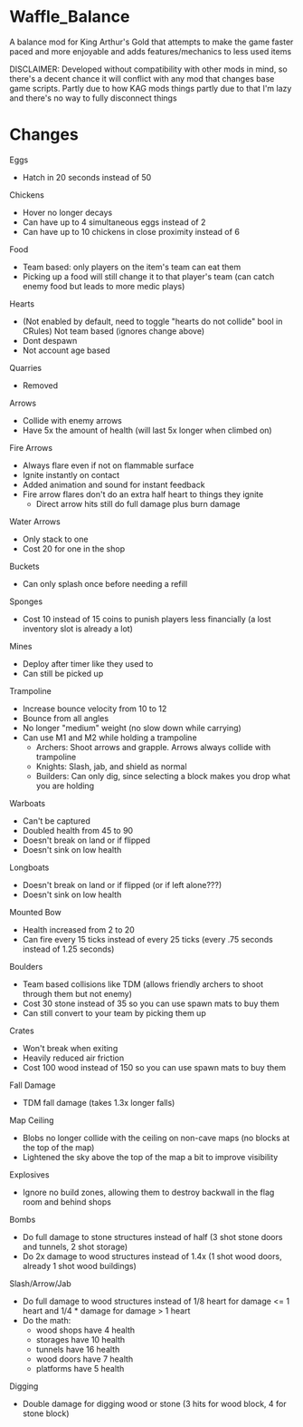 # Waffle_Balance
A balance mod for King Arthur's Gold that attempts to make the game faster paced and more enjoyable and adds features/mechanics to less used items

DISCLAIMER: Developed without compatibility with other mods in mind, so there's a decent chance it will conflict with any mod that changes base game scripts. Partly due to how KAG mods things partly due to that I'm lazy and there's no way to fully disconnect things

# Changes

Eggs
- Hatch in 20 seconds instead of 50

Chickens
- Hover no longer decays
- Can have up to 4 simultaneous eggs instead of 2
- Can have up to 10 chickens in close proximity instead of 6

Food
- Team based: only players on the item's team can eat them
- Picking up a food will still change it to that player's team (can catch enemy food but leads to more medic plays)

Hearts
- (Not enabled by default, need to toggle "hearts do not collide" bool in CRules) Not team based (ignores change above)
- Dont despawn
- Not account age based

Quarries
- Removed

Arrows
- Collide with enemy arrows
- Have 5x the amount of health (will last 5x longer when climbed on)

Fire Arrows
- Always flare even if not on flammable surface
- Ignite instantly on contact
- Added animation and sound for instant feedback
- Fire arrow flares don't do an extra half heart to things they ignite
	- Direct arrow hits still do full damage plus burn damage

Water Arrows
- Only stack to one
- Cost 20 for one in the shop

Buckets
- Can only splash once before needing a refill

Sponges
- Cost 10 instead of 15 coins to punish players less financially (a lost inventory slot is already a lot)

Mines
- Deploy after timer like they used to 
- Can still be picked up

Trampoline
- Increase bounce velocity from 10 to 12
- Bounce from all angles
- No longer "medium" weight (no slow down while carrying)
- Can use M1 and M2 while holding a trampoline
	- Archers: Shoot arrows and grapple. Arrows always collide with trampoline
	- Knights: Slash, jab, and shield as normal
	- Builders: Can only dig, since selecting a block makes you drop what you are holding

Warboats
- Can't be captured
- Doubled health from 45 to 90
- Doesn't break on land or if flipped
- Doesn't sink on low health

Longboats
- Doesn't break on land or if flipped (or if left alone???)
- Doesn't sink on low health

Mounted Bow
- Health increased from 2 to 20
- Can fire every 15 ticks instead of every 25 ticks (every .75 seconds instead of 1.25 seconds)

Boulders
- Team based collisions like TDM (allows friendly archers to shoot through them but not enemy)
- Cost 30 stone instead of 35 so you can use spawn mats to buy them
- Can still convert to your team by picking them up

Crates
- Won't break when exiting
- Heavily reduced air friction
- Cost 100 wood instead of 150 so you can use spawn mats to buy them

Fall Damage
- TDM fall damage (takes 1.3x longer falls)

Map Ceiling
- Blobs no longer collide with the ceiling on non-cave maps (no blocks at the top of the map)
- Lightened the sky above the top of the map a bit to improve visibility

Explosives
- Ignore no build zones, allowing them to destroy backwall in the flag room and behind shops

Bombs
- Do full damage to stone structures instead of half (3 shot stone doors and tunnels, 2 shot storage)
- Do 2x damage to wood structures instead of 1.4x (1 shot wood doors, already 1 shot wood buildings)

Slash/Arrow/Jab
- Do full damage to wood structures instead of 1/8 heart for damage <= 1 heart and 1/4 * damage for damage > 1 heart
- Do the math:
	- wood shops have 4 health
	- storages have 10 health
	- tunnels have 16 health
	- wood doors have 7 health
	- platforms have 5 health

Digging
- Double damage for digging wood or stone (3 hits for wood block, 4 for stone block)
